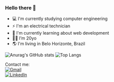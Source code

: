 ### Hello there 👋

- 💻 I'm currently studying computer engineering
- ⚡ I'm an electrical technician
- 📘 I'm currently learning about web development
- 👩🏻 I’m 20yo
- 🌎 I'm living in Belo Horizonte, Brazil



![Anurag's GitHub stats](https://github-readme-stats.vercel.app/api?username=samarahellen&hide=contribs,prs&theme=radical)
![Top Langs](https://github-readme-stats.vercel.app/api/top-langs/?username=samarahelen&hide_progress=true&theme=radical)


<!DOCTYPE html>
<html>
<head>
  Contact me:
</head>
<body>
  <div>
    <a href="mailto:samarahellen24@gmail.com">
      <img src="https://img.shields.io/badge/Gmail-D14836?style=for-the-badge&logo=gmail&logoColor=white" alt="Gmail" />
    </a>
  </div>
  <div>
    <a href="https://www.linkedin.com/in/samarahellen/">
      <img src="https://img.shields.io/badge/LinkedIn-0077B5?style=for-the-badge&logo=linkedin&logoColor=white" alt="LinkedIn" />
    </a>
  </div>
</body>
</html>

